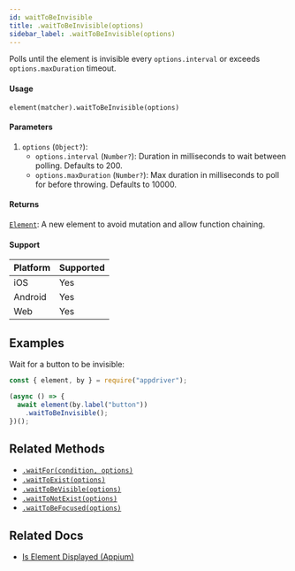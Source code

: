 ```yaml
---
id: waitToBeInvisible
title: .waitToBeInvisible(options)
sidebar_label: .waitToBeInvisible(options)
---
```


Polls until the element is invisible every `options.interval` or exceeds `options.maxDuration` timeout.

#### Usage

```text
element(matcher).waitToBeInvisible(options)
```

#### Parameters

1. `options` (`Object?`):
    - `options.interval` (`Number?`): Duration in milliseconds to wait between polling. Defaults to 200.
    - `options.maxDuration` (`Number?`): Max duration in milliseconds to poll for before throwing. Defaults to 10000.

#### Returns

[`Element`](../element.md): A new element to avoid mutation and allow function chaining.

#### Support

| Platform | Supported |
| -------- | --------- |
| iOS      | Yes       |
| Android  | Yes       |
| Web      | Yes       |

## Examples

Wait for a button to be invisible:

```javascript
const { element, by } = require("appdriver");

(async () => {
  await element(by.label("button"))
    .waitToBeInvisible();
})();
```

## Related Methods

- [`.waitFor(condition, options)`](./waitFor.md)
- [`.waitToExist(options)`](./waitToExist.md)
- [`.waitToBeVisible(options)`](./waitToBeVisible.md)
- [`.waitToNotExist(options)`](./waitToNotExist.md)
- [`.waitToBeFocused(options)`](./waitToBeFocused.md)

## Related Docs

- [Is Element Displayed (Appium)](http://appium.io/docs/en/commands/element/attributes/displayed/)